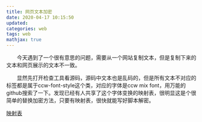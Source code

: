 ```yaml
---
title: 网页文本加密
date: 2020-04-17 10:15:50
updated: 
categories: web
tags: web
mathjax: true
---
```

&emsp;&emsp;今天遇到了一个很有意思的问题，需要从一个网站复制文本，但是复制下来的文本和网页展示的文本不一致。

&emsp;&emsp;显然先打开检查工具看源码，源码中文本也是乱码的，但是所有文本不对应的标签都是属于ccw-font-style这个类，对应的字体是ccw mix font，用万能的github搜索了一下。发现已经有人共享了这个字体变换的映射表，很明显这是个很简单的替换加密方法，只要有映射表，很快就能写好脚本解密。

[映射表](网页文本加密/mapping.json)